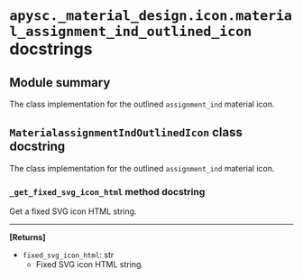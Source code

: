 # `apysc._material_design.icon.material_assignment_ind_outlined_icon` docstrings

## Module summary

The class implementation for the outlined `assignment_ind` material icon.

## `MaterialassignmentIndOutlinedIcon` class docstring

The class implementation for the outlined `assignment_ind` material icon.

### `_get_fixed_svg_icon_html` method docstring

Get a fixed SVG icon HTML string.<hr>

**[Returns]**

- `fixed_svg_icon_html`: str
  - Fixed SVG icon HTML string.
